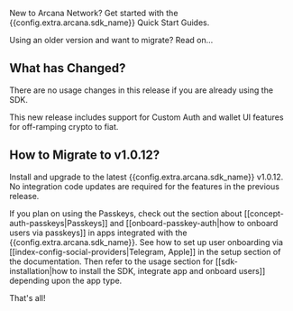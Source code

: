 New to Arcana Network? Get started with the {{config.extra.arcana.sdk_name}} Quick Start Guides. 

Using an older version and want to migrate? Read on...

## What has Changed?

There are no usage changes in this release if you are already using the SDK. 

This new release includes support for Custom Auth and wallet UI features for off-ramping crypto to fiat.

## How to Migrate to v1.0.12?

Install and upgrade to the latest {{config.extra.arcana.sdk_name}} v1.0.12. No integration code updates are required for the features in the previous release.  

If you plan on using the Passkeys, check out the section about [[concept-auth-passkeys|Passkeys]] and [[onboard-passkey-auth|how to onboard users via passkeys]] in apps integrated with the {{config.extra.arcana.sdk_name}}. See how to set up user onboarding via [[index-config-social-providers|Telegram, Apple]] in the setup section of the documentation. Then refer to the usage section for [[sdk-installation|how to install the SDK, integrate app and onboard users]] depending upon the app type.

That's all!